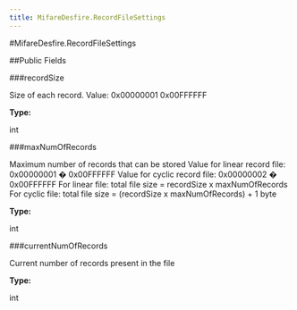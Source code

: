 ```yaml
---
title: MifareDesfire.RecordFileSettings
---
```

#MifareDesfire.RecordFileSettings



##Public Fields

###recordSize

Size of each record. Value: 0x00000001  0x00FFFFFF

**Type:**

int

###maxNumOfRecords

Maximum number of records that can be stored Value for linear record
 file: 0x00000001 � 0x00FFFFFF Value for cyclic record file:
 0x00000002 � 0x00FFFFFF For linear file: total file size = recordSize
 x maxNumOfRecords For cyclic file: total file size = (recordSize x
 maxNumOfRecords) + 1 byte

**Type:**

int

###currentNumOfRecords

Current number of records present in the file

**Type:**

int

